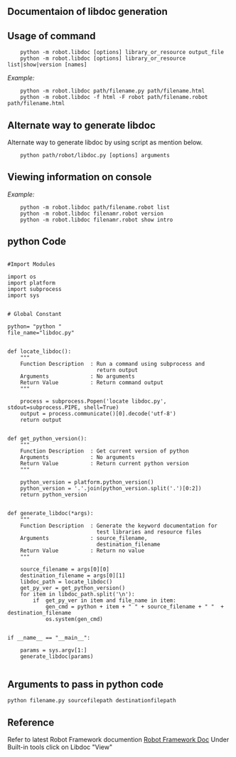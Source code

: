 ## Documentaion of libdoc generation ##


## Usage of command ##

```
    python -m robot.libdoc [options] library_or_resource output_file
    python -m robot.libdoc [options] library_or_resource list|show|version [names]
```

_Example:_
```
    python -m robot.libdoc path/filename.py path/filename.html
    python -m robot.libdoc -f html -F robot path/filename.robot path/filename.html
```



## Alternate way to generate libdoc ##

Alternate way to generate libdoc by using script as mention below.
```
    python path/robot/libdoc.py [options] arguments
```

## Viewing information on console ##
_Example:_
```
    python -m robot.libdoc path/filename.robot list
    python -m robot.libdoc filenamr.robot version
    python -m robot.libdoc filenamr.robot show intro
```

## python Code ##

```

#Import Modules

import os
import platform
import subprocess
import sys


# Global Constant

python= "python "
file_name="libdoc.py"


def locate_libdoc():
    """
    Function Description  : Run a command using subprocess and
                            return output
    Arguments             : No arguments
    Return Value          : Return command output
    """

    process = subprocess.Popen('locate libdoc.py', stdout=subprocess.PIPE, shell=True)
    output = process.communicate()[0].decode('utf-8')
    return output


def get_python_version():
    """
    Function Description  : Get current version of python
    Arguments             : No arguments
    Return Value          : Return current python version
    """

    python_version = platform.python_version()
    python_version = '.'.join(python_version.split('.')[0:2])
    return python_version


def generate_libdoc(*args):
    """
    Function Description  : Generate the keyword documentation for
                            test libraries and resource files
    Arguments             : source_filename,
                            destination_filename
    Return Value          : Return no value
    """

    source_filename = args[0][0]
    destination_filename = args[0][1]
    libdoc_path = locate_libdoc()
    get_py_ver = get_python_version()
    for item in libdoc_path.split('\n'):
        if  get_py_ver in item and file_name in item:
            gen_cmd = python + item + " " + source_filename + " "  + destination_filename
            os.system(gen_cmd)


if __name__ == "__main__":

    params = sys.argv[1:]
    generate_libdoc(params)


```
## Arguments to pass in python code ##
```
python filename.py sourcefilepath destinationfilepath
```

## Reference ##

Refer to latest Robot Framework documention [Robot Framework Doc](https://robotframework.org/robotframework/)
Under Built-in tools
click on Libdoc "View"
